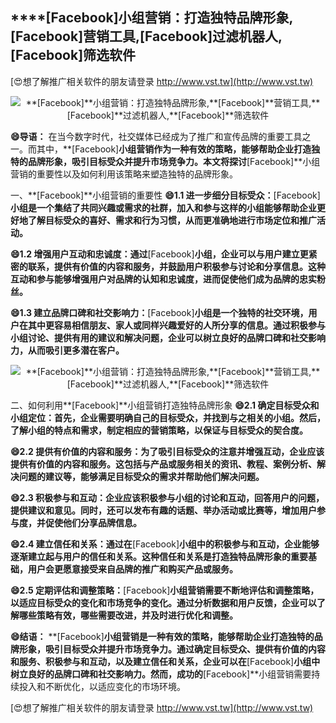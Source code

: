 ## ****[Facebook]**小组营销：打造独特品牌形象,**[Facebook]**营销工具,**[Facebook]**过滤机器人,**[Facebook]**筛选软件**

[😍想了解推广相关软件的朋友请登录 http://www.vst.tw](http://www.vst.tw)

 <center><img src="https://vst.tw/MP4/tuiguang/png/7.png" alt="**[Facebook]**小组营销：打造独特品牌形象,**[Facebook]**营销工具,**[Facebook]**过滤机器人,**[Facebook]**筛选软件"></center>

**😄导语：**
在当今数字时代，社交媒体已经成为了推广和宣传品牌的重要工具之一。而其中，**[Facebook]**小组营销作为一种有效的策略，能够帮助企业打造独特的品牌形象，吸引目标受众并提升市场竞争力。本文将探讨**[Facebook]**小组营销的重要性以及如何利用该策略来塑造独特的品牌形象。

一、**[Facebook]**小组营销的重要性
**😄1.1 进一步细分目标受众：**[Facebook]**小组是一个集结了共同兴趣或需求的社群，加入和参与这样的小组能够帮助企业更好地了解目标受众的喜好、需求和行为习惯，从而更准确地进行市场定位和推广活动。**

**😄1.2 增强用户互动和忠诚度：通过**[Facebook]**小组，企业可以与用户建立更紧密的联系，提供有价值的内容和服务，并鼓励用户积极参与讨论和分享信息。这种互动和参与能够增强用户对品牌的认知和忠诚度，进而促使他们成为品牌的忠实粉丝。**

**😄1.3 建立品牌口碑和社交影响力：**[Facebook]**小组是一个独特的社交环境，用户在其中更容易相信朋友、家人或同样兴趣爱好的人所分享的信息。通过积极参与小组讨论、提供有用的建议和解决问题，企业可以树立良好的品牌口碑和社交影响力，从而吸引更多潜在客户。**

 <center><img src="https://vst.tw/MP4/tuiguang/png/8.png" alt="**[Facebook]**小组营销：打造独特品牌形象,**[Facebook]**营销工具,**[Facebook]**过滤机器人,**[Facebook]**筛选软件"></center>

二、如何利用**[Facebook]**小组营销打造独特品牌形象
**😄2.1 确定目标受众和小组定位：首先，企业需要明确自己的目标受众，并找到与之相关的小组。然后，了解小组的特点和需求，制定相应的营销策略，以保证与目标受众的契合度。**

**😄2.2 提供有价值的内容和服务：为了吸引目标受众的注意并增强互动，企业应该提供有价值的内容和服务。这包括与产品或服务相关的资讯、教程、案例分析、解决问题的建议等，能够满足目标受众的需求并帮助他们解决问题。**

**😄2.3 积极参与和互动：企业应该积极参与小组的讨论和互动，回答用户的问题，提供建议和意见。同时，还可以发布有趣的话题、举办活动或比赛等，增加用户参与度，并促使他们分享品牌信息。**

**😄2.4 建立信任和关系：通过在**[Facebook]**小组中的积极参与和互动，企业能够逐渐建立起与用户的信任和关系。这种信任和关系是打造独特品牌形象的重要基础，用户会更愿意接受来自品牌的推广和购买产品或服务。**

**😄2.5 定期评估和调整策略：**[Facebook]**小组营销需要不断地评估和调整策略，以适应目标受众的变化和市场竞争的变化。通过分析数据和用户反馈，企业可以了解哪些策略有效，哪些需要改进，并及时进行优化和调整。**

**😄结语：**
**[Facebook]**小组营销是一种有效的策略，能够帮助企业打造独特的品牌形象，吸引目标受众并提升市场竞争力。通过确定目标受众、提供有价值的内容和服务、积极参与和互动，以及建立信任和关系，企业可以在**[Facebook]**小组中树立良好的品牌口碑和社交影响力。然而，成功的**[Facebook]**小组营销需要持续投入和不断优化，以适应变化的市场环境。

[😍想了解推广相关软件的朋友请登录 http://www.vst.tw](http://www.vst.tw)



